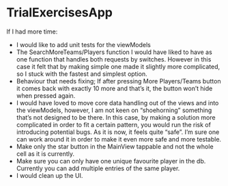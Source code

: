 # TrialExercisesApp

If I had more time:

- I would like to add unit tests for the viewModels
- The SearchMoreTeams/Players function I would have liked to have as one function that handles both requests by switches. However in this case it felt that by making simple one made it slightly more complicated, so I stuck with the fastest and simplest option. 
- Behaviour that needs fixing; If after pressing More Players/Teams button it comes back with exactly 10 more and that’s it, the button won’t hide when pressed again.
- I would have loved to move core data handling out of the views and into the viewModels, however, I am not keen on “shoehorning” something that’s not designed to be there. In this case, by making a solution more complicated in order to fit a certain pattern, you would run the risk of introducing potential bugs. As it is now, it feels quite “safe”. I’m sure one can work around it in order to make it even more safe and more testable. 
- Make only the star button in the MainView tappable and not the whole cell as it is currently.
- Make sure you can only have one unique favourite player in the db. Currently you can add multiple entries of the same player.
- I would clean up the UI.
